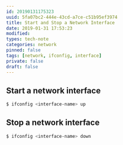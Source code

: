 ```yaml
---
id: 20190131175323
uuid: 5fa07bc2-444e-43cd-a7ce-c51b95ef3974
title: Start and Stop a Network Interface
date: 2019-01-31 17:53:23
modified: 
types: tech-note
categories: network
pinned: false
tags: [network, ifconfig, interface]
private: false
draft: false
---
```


## Start  a network interface

```sh
$ ifconfig <interface-name> up
```

## Stop a network interface

```sh
$ ifconfig <interface-name> down
```
